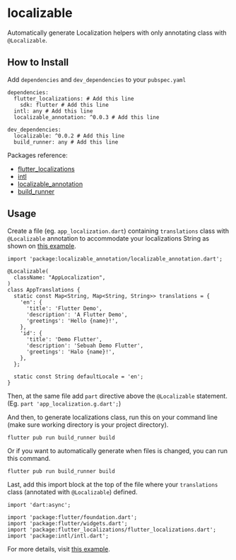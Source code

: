 # localizable

Automatically generate Localization helpers with only annotating class with `@Localizable`.

## How to Install

<!-- Add [localizable_annotation](https://pub.dev/packages/localizable_annotation) to `dependencies`, 
`localizable` and `build_runner` to `dev_dependencies` -->

Add `dependencies` and `dev_dependencies` to your `pubspec.yaml`

```
dependencies:
  flutter_localizations: # Add this line
    sdk: flutter # Add this line
  intl: any # Add this line
  localizable_annotation: ^0.0.3 # Add this line

dev_dependencies:
  localizable: ^0.0.2 # Add this line
  build_runner: any # Add this line
```

Packages reference:

- [flutter_localizations](https://pub.dev/packages/flutter_localizations)
- [intl](https://pub.dev/packages/intl)
- [localizable_annotation](https://pub.dev/packages/localizable_annotation)
- [build_runner](https://pub.dev/packages/build_runner)

## Usage

Create a file (eg. `app_localization.dart`) containing `translations` class with `@Localizable` 
annotation to accommodate your localizations 
String as shown on [this example](https://pub.dev/packages/localizable_annotation/example).

```
import 'package:localizable_annotation/localizable_annotation.dart';

@Localizable(
  className: "AppLocalization",
)
class AppTranslations {
  static const Map<String, Map<String, String>> translations = {
    'en': {
      'title': 'Flutter Demo',
      'description': 'A Flutter Demo',
      'greetings': 'Hello {name}!',
    },
    'id': {
      'title': 'Demo Flutter',
      'description': 'Sebuah Demo Flutter',
      'greetings': 'Halo {name}!',
    },
  };

  static const String defaultLocale = 'en';
}
```

Then, at the same file add `part` directive above the `@Localizable` statement.
(Eg. `part 'app_localization.g.dart';`)

And then, to generate localizations class, run this on your command line 
(make sure working directory is your project directory).

```
flutter pub run build_runner build
```

Or if you want to automatically generate when files is changed, you can run this command.

```
flutter pub run build_runner build
```

Last, add this import block at the top of the file where your `translations` 
class (annotated with `@Localizable`) defined.

```
import 'dart:async';

import 'package:flutter/foundation.dart';
import 'package:flutter/widgets.dart';
import 'package:flutter_localizations/flutter_localizations.dart';
import 'package:intl/intl.dart';
```

For more details, visit [this example](https://pub.dev/packages/localizable/example).
